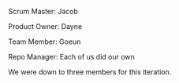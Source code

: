 Scrum Master: Jacob

Product Owner: Dayne

Team Member: Goeun

Repo Manager: Each of us did our own

We were down to three members for this iteration.
